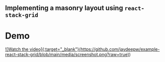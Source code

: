 ## Implementing a masonry layout using `react-stack-grid`

# Demo

[![Watch the video]{:target="_blank"}(https://github.com/jaydeepw/example-react-stack-grid/blob/main/media/screenshot.png?raw=true)](https://youtu.be/Qs8zKTzuyCw))
